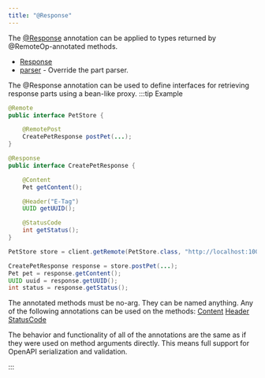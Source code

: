 ```yaml
---
title: "@Response"
---
```


The [@Response](../apidocs/org/apache/juneau/http/annotation/Response.html) annotation can be applied to types returned by @RemoteOp-annotated methods.
- [Response](../apidocs/org/apache/juneau/http/annotation/Response.html)
- [parser](../apidocs/org/apache/juneau/http/annotation/Response.html#parser()) - Override the part parser.

The @Response annotation can be used to define interfaces for retrieving response parts using a bean-like proxy.
:::tip Example


```java
@Remote
public interface PetStore {

    @RemotePost
    CreatePetResponse postPet(...);
}
```


```java
@Response
public interface CreatePetResponse {

    @Content
    Pet getContent();

    @Header("E-Tag")
    UUID getUUID();

    @StatusCode
    int getStatus();
}
```


```java
PetStore store = client.getRemote(PetStore.class, "http://localhost:10000");

CreatePetResponse response = store.postPet(...);
Pet pet = response.getContent();
UUID uuid = response.getUUID();
int status = response.getStatus();
```


The annotated methods must be no-arg.
They can be named anything.
Any of the following annotations can be used on the methods:
<tree>
<node-0><java-annotation>[Content](../apidocs/org/apache/juneau/http/annotation/Content.html)</java-annotation></node-0>
<node-0><java-annotation>[Header](../apidocs/org/apache/juneau/http/annotation/Header.html)</java-annotation></node-0>
<node-0><java-annotation>[StatusCode](../apidocs/org/apache/juneau/http/annotation/StatusCode.html)</java-annotation></node-0>
</tree>

The behavior and functionality of all of the annotations are the same as if they were used on method arguments directly. This means full support for OpenAPI serialization and validation.

:::
